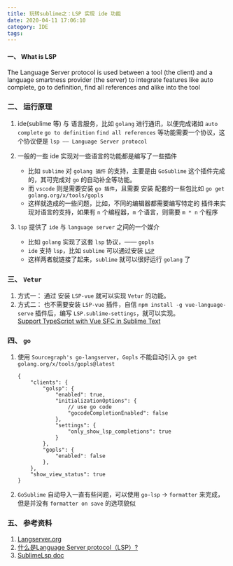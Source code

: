 ```yaml
---
title: 玩转sublime之：LSP 实现 ide 功能
date: 2020-04-11 17:06:10
category: IDE
tags:
---
```


#### 一、 What is LSP
The Language Server protocol is used between a tool (the client) and a language smartness provider (the server) to integrate features like auto complete, go to definition, find all references and alike into the tool

### 二、 运行原理
1. ide(sublime 等) 与 语言服务，比如 `golang` 进行通讯，以便完成诸如 `auto complete` `go to definition` `find all references` 等功能需要一个协议，这个协议便是 `lsp —— Language Server protocol`

2. 一般的一些 ide 实现对一些语言的功能都是编写了一些插件  
    * 比如 `sublime` 对 `golang 插件` 的支持，主要是由 `GoSublime` 这个插件完成的，其可完成对 `go` 的自动补全等功能。
    * 而 `vscode` 则是需要安装 `go 插件`，且需要 安装 配套的一些包比如 `go get golang.org/x/tools/gopls`
    * 这样就造成的一些问题，比如，不同的编辑器都需要编写特定的 插件来实现对语言的支持，如果有 `n` 个编程器，`m` 个语言，则需要 `m * n` 个程序

3. `lsp` 提供了 `ide` 与 `language server` 之间的一个媒介
    * 比如 `golang` 实现了这套 `lsp` 协议，—— `gopls`
    * `ide` 支持 `lsp`，比如 `sublime` 可以通过安装 [`LSP`](https://github.com/sublimelsp/LSP)
    * 这样两者就链接了起来，`sublime` 就可以很好运行 `golang` 了

### 三、 `Vetur`
1. 方式一： 通过 安装 `LSP-vue` 就可以实现 `Vetur` 的功能。
2. 方式二： 也不需要安装 `LSP-vue` 插件，自信 `npm install -g vue-language-serve` 插件后，编写 `LSP.sublime-settings`，就可以实现。  
[Support TypeScript with Vue SFC in Sublime Text](https://www.louisbourque.ca/blog/2019/06/TypeScript-Vue-SFC-Sublime-Text/)

### 四、 `go`
1. 使用 `Sourcegraph's go-langserver`，`Gopls` 不能自动引入
    `go get golang.org/x/tools/gopls@latest`
    ```
    {
        "clients": {
            "golsp": {
                "enabled": true,
                "initializationOptions": {
                    // use go code
                    "gocodeCompletionEnabled": false
                },
                "settings": {
                    "only_show_lsp_completions": true
                }
            },
            "gopls": {
                "enabled": false
            },
        },
        "show_view_status": true
    }
    ```
2. `GoSublime` 自动导入一直有些问题，可以使用 `go-lsp` → `formatter` 来完成，但是并没有 `formatter on save` 的选项貌似

### 五、 参考资料

1. [Langserver.org](https://langserver.org/)
2. [什么是Language Server protocol（LSP）?](https://blog.csdn.net/u012930117/article/details/79291677)
3. [SublimeLsp doc](https://lsp.readthedocs.io/en/latest/)
